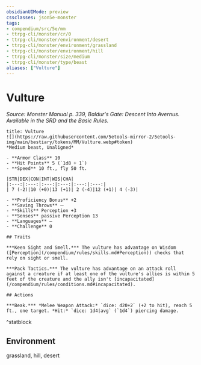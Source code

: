 ```yaml
---
obsidianUIMode: preview
cssclasses: json5e-monster
tags:
- compendium/src/5e/mm
- ttrpg-cli/monster/cr/0
- ttrpg-cli/monster/environment/desert
- ttrpg-cli/monster/environment/grassland
- ttrpg-cli/monster/environment/hill
- ttrpg-cli/monster/size/medium
- ttrpg-cli/monster/type/beast
aliases: ["Vulture"]
---
```

# Vulture
*Source: Monster Manual p. 339, Baldur's Gate: Descent Into Avernus. Available in the SRD and the Basic Rules.*  

```ad-statblock
title: Vulture
![](https://raw.githubusercontent.com/5etools-mirror-2/5etools-img/main/bestiary/tokens/MM/Vulture.webp#token)
*Medium beast, Unaligned*

- **Armor Class** 10 
- **Hit Points** 5 (`1d8 + 1`)
- **Speed** 10 ft., fly 50 ft.

|STR|DEX|CON|INT|WIS|CHA|
|:---:|:---:|:---:|:---:|:---:|:---:|
| 7 (-2)|10 (+0)|13 (+1)| 2 (-4)|12 (+1)| 4 (-3)|

- **Proficiency Bonus** +2
- **Saving Throws** ⏤
- **Skills** Perception +3
- **Senses** passive Perception 13
- **Languages** —
- **Challenge** 0

## Traits

***Keen Sight and Smell.*** The vulture has advantage on Wisdom ([Perception](/compendium/rules/skills.md#Perception)) checks that rely on sight or smell.

***Pack Tactics.*** The vulture has advantage on an attack roll against a creature if at least one of the vulture's allies is within 5 feet of the creature and the ally isn't [incapacitated](/compendium/rules/conditions.md#incapacitated).

## Actions

***Beak.*** *Melee Weapon Attack:* `dice: d20+2` (+2 to hit), reach 5 ft., one target. *Hit:* `dice: 1d4|avg` (`1d4`) piercing damage.
```
^statblock

## Environment

grassland, hill, desert